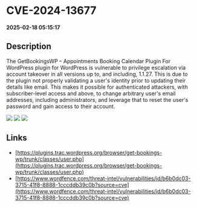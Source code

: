 # CVE-2024-13677

**2025-02-18 05:15:17**

## Description
The GetBookingsWP – Appointments Booking Calendar Plugin For WordPress plugin for WordPress is vulnerable to privilege escalation via account takeover in all versions up to, and including, 1.1.27. This is due to the plugin not properly validating a user's identity prior to updating their details like email. This makes it possible for authenticated attackers, with subscriber-level access and above, to change arbitrary user's email addresses, including administrators, and leverage that to reset the user's password and gain access to their account.

![](https://img.shields.io/static/v1?label=Score&message=8.8&color=red)
![](https://img.shields.io/static/v1?label=Severity&message=HIGH&color=red)
![](https://img.shields.io/static/v1?label=CWE&message=Auth&color=green)

## Links
- [https://plugins.trac.wordpress.org/browser/get-bookings-wp/trunk/classes/user.php](https://plugins.trac.wordpress.org/browser/get-bookings-wp/trunk/classes/user.php)
- [https://www.wordfence.com/threat-intel/vulnerabilities/id/b6b0dc03-3715-41f8-8888-1cccddb39c0b?source=cve](https://www.wordfence.com/threat-intel/vulnerabilities/id/b6b0dc03-3715-41f8-8888-1cccddb39c0b?source=cve)
